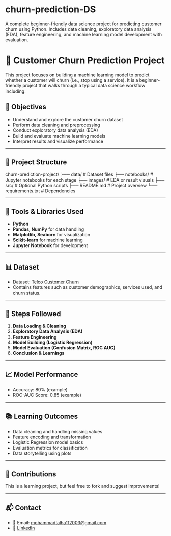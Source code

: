 # churn-prediction-DS
A complete beginner-friendly data science project for predicting customer churn using Python. Includes data cleaning, exploratory data analysis (EDA), feature engineering, and machine learning model development with evaluation.
# 🧠 Customer Churn Prediction Project

This project focuses on building a machine learning model to predict whether a customer will churn (i.e., stop using a service). It is a beginner-friendly project that walks through a typical data science workflow including:

## 📌 Objectives
- Understand and explore the customer churn dataset
- Perform data cleaning and preprocessing
- Conduct exploratory data analysis (EDA)
- Build and evaluate machine learning models
- Interpret results and visualize performance

---

## 📂 Project Structure

churn-prediction-project/
├── data/ # Dataset files
├── notebooks/ # Jupyter notebooks for each stage
├── images/ # EDA or result visuals
├── src/ # Optional Python scripts
├── README.md # Project overview
└── requirements.txt # Dependencies


---

## 🔧 Tools & Libraries Used

- **Python**
- **Pandas, NumPy** for data handling
- **Matplotlib, Seaborn** for visualization
- **Scikit-learn** for machine learning
- **Jupyter Notebook** for development

---

## 📊 Dataset

- Dataset: [Telco Customer Churn](https://www.kaggle.com/blastchar/telco-customer-churn)
- Contains features such as customer demographics, services used, and churn status.

---

## 🚀 Steps Followed

1. **Data Loading & Cleaning**
2. **Exploratory Data Analysis (EDA)**
3. **Feature Engineering**
4. **Model Building (Logistic Regression)**
5. **Model Evaluation (Confusion Matrix, ROC AUC)**
6. **Conclusion & Learnings**

---

## 📈 Model Performance

- Accuracy: 80% (example)
- ROC-AUC Score: 0.85 (example)

---

## 📚 Learning Outcomes

- Data cleaning and handling missing values
- Feature encoding and transformation
- Logistic Regression model basics
- Evaluation metrics for classification
- Data storytelling using plots

---

## 🤝 Contributions

This is a learning project, but feel free to fork and suggest improvements!

---

## 📬 Contact

- 📧 Email: mohammadtalha112003@gmail.com
- 🔗 [LinkedIn](https://www.linkedin.com/in/mohammedthalhas)

